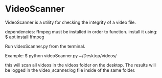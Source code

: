 # VideoScanner

VideoScanner is a utility for checking the integrity of a video file.

dependencies:
ffmpeg must be installed in order to function.
install it using:
$ apt install ffmpeg


Run videoScanner.py from the terminal.


Example:
$ python videoScanner.py ~/Desktop/videos/

this will scan all videos in the videos folder on the desktop. The results will
be logged in the video_scanner.log file inside of the same folder.
